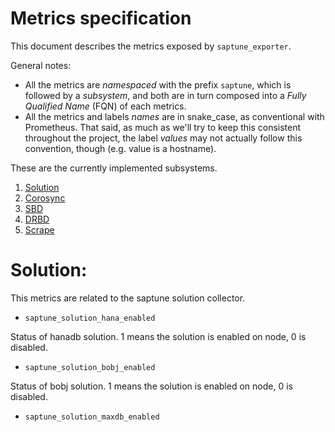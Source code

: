 # Metrics specification

This document describes the metrics exposed by `saptune_exporter`.

General notes:
- All the metrics are _namespaced_ with the prefix `saptune`, which is followed by a _subsystem_, and both are in turn composed into a _Fully Qualified Name_ (FQN) of each metrics.
- All the metrics and labels _names_ are in snake_case, as conventional with Prometheus. That said, as much as we'll try to keep this consistent throughout the project, the label _values_ may not actually follow this convention, though (e.g. value is a hostname).


These are the currently implemented subsystems.

1. [Solution](#solution)
2. [Corosync](#corosync)
3. [SBD](#sbd)
4. [DRBD](#drbd)
5. [Scrape](#scrape)


# Solution:
This metrics are related to the saptune solution collector.

- `saptune_solution_hana_enabled` 

 Status of hanadb solution. 1 means the solution is enabled on node, 0 is disabled.

- `saptune_solution_bobj_enabled`

 Status of bobj solution. 1 means the solution is enabled on node, 0 is disabled.

- `saptune_solution_maxdb_enabled`


